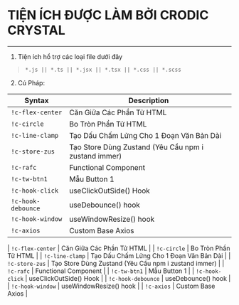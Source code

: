 # TIỆN ÍCH ĐƯỢC LÀM BỞI **CRODIC CRYSTAL**

---

1. Tiện ích hổ trợ các loại file dưới đây

> `*.js || *.ts || *.jsx || *.tsx || *.css || *.scss`

2. Cú Pháp:

| Syntax             | Description                                          |
| ------------------ | ---------------------------------------------------- |
| `!c-flex-center`   | Căn Giữa Các Phần Tử HTML                            |
| `!c-circle`        | Bo Tròn Phần Tử HTML                                 |
| `!c-line-clamp`    | Tạo Dấu Chấm Lửng Cho 1 Đoạn Văn Bản Dài             |
| `!c-store-zus`     | Tạo Store Dùng Zustand (Yêu Cầu npm i zustand immer) |
| `!c-rafc`          | Functional Component                                 |
| `!c-tw-btn1`       | Mẫu Button 1                                         |
| `!c-hook-click`    | useClickOutSide() Hook                               |
| `!c-hook-debounce` | useDebounce() hook                                   |
| `!c-hook-window`   | useWindowResize() hook                               |
| `!c-axios`         | Custom Base Axios                                    |

| `!c-flex-center` | Căn Giữa Các Phần Tử HTML |
| `!c-circle` | Bo Tròn Phần Tử HTML |
| `!c-line-clamp` | Tạo Dấu Chấm Lửng Cho 1 Đoạn Văn Bản Dài |
| `!c-store-zus` | Tạo Store Dùng Zustand (Yêu Cầu npm i zustand immer) |
| `!c-rafc` | Functional Component |
| `!c-tw-btn1` | Mẫu Button 1 |
| `!c-hook-click` | useClickOutSide() Hook |
| `!c-hook-debounce` | useDebounce() hook |
| `!c-hook-window` | useWindowResize() hook |
| `!c-axios` | Custom Base Axios |
